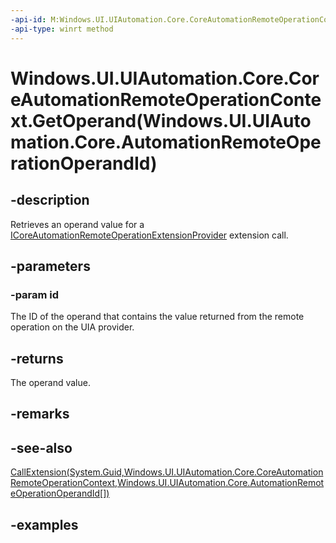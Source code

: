 ```yaml
---
-api-id: M:Windows.UI.UIAutomation.Core.CoreAutomationRemoteOperationContext.GetOperand(Windows.UI.UIAutomation.Core.AutomationRemoteOperationOperandId)
-api-type: winrt method
---
```


# Windows.UI.UIAutomation.Core.CoreAutomationRemoteOperationContext.GetOperand(Windows.UI.UIAutomation.Core.AutomationRemoteOperationOperandId)

<!--
public object GetOperand (Windows.UI.UIAutomation.Core.AutomationRemoteOperationOperandId id);
-->

## -description

Retrieves an operand value for a [ICoreAutomationRemoteOperationExtensionProvider](icoreautomationremoteoperationextensionprovider.md) extension call.

## -parameters

### -param id

The ID of the operand that contains the value returned from the remote operation on the UIA provider.

## -returns

The operand value.

## -remarks

## -see-also

[CallExtension(System.Guid,Windows.UI.UIAutomation.Core.CoreAutomationRemoteOperationContext,Windows.UI.UIAutomation.Core.AutomationRemoteOperationOperandId[])](icoreautomationremoteoperationextensionprovider_callextension_1656583586.md)

## -examples
